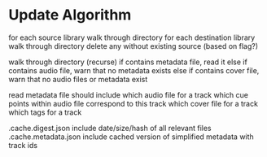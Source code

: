 # Update Algorithm

for each source library
	walk through directory
for each destination library
	walk through directory
	delete any without existing source (based on flag?)

walk through directory (recurse)
	if contains metadata file, read it
	else if contains audio file, warn that no metadata exists
	else if contains cover file, warn that no audio files or metadata exist

read metadata file
	should include
		which audio file for a track
		which cue points within audio file correspond to this track
		which cover file for a track
		which tags for a track

.cache.digest.json
	include date/size/hash of all relevant files
.cache.metadata.json
	include cached version of simplified metadata with track ids
